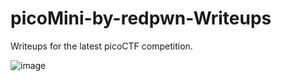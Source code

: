 # picoMini-by-redpwn-Writeups
Writeups for the latest picoCTF competition.


![image](https://user-images.githubusercontent.com/59180254/121035416-88524380-c7b6-11eb-9a84-58fb2fe588fe.png)
